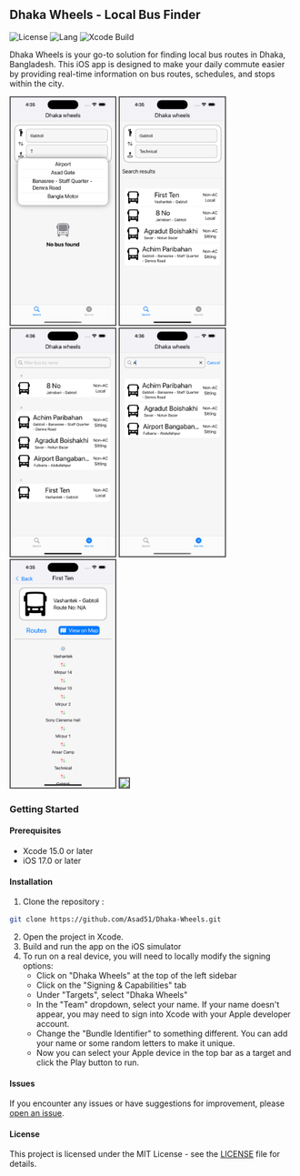 ##  Dhaka Wheels - Local Bus Finder
![License](https://img.shields.io/badge/License-MIT-brightgreen.svg) ![Lang](https://img.shields.io/badge/Language-Swift-orange.svg) ![Xcode Build](https://github.com/dkhamsing/news/actions/workflows/xcodebuild-ios15.yml/badge.svg)

Dhaka Wheels is your go-to solution for finding local bus routes in Dhaka, Bangladesh. This iOS app is designed to make your daily commute easier by providing real-time information on bus routes, schedules, and stops within the city.

<img src="./Screenshots/Suggestions.png" height="400px" style="border: 2px solid #555;">
<img src="./Screenshots/Search_Results.png" height="400px" style="border: 2px solid #555;">
<img src="./Screenshots/Bus_list.png" height="400px" style="border: 2px solid #555;">
<img src="./Screenshots/Filtered_Bus_List.png" height="400px" style="border: 2px solid #555;">
<img src="./Screenshots/Routes.png" height="400px" style="border: 2px solid #555;">
<img src="./Screenshots/Routes_Map.png" height="400px" style="border: 2px solid #555;">


### Getting Started

#### Prerequisites
- Xcode 15.0 or later
- iOS 17.0 or later

#### Installation
1. Clone the repository :
``` bash
git clone https://github.com/Asad51/Dhaka-Wheels.git
```
2. Open the project in Xcode.
3. Build and run the app on the iOS simulator
4. To run on a real device, you will need to locally modify the signing options:
    - Click on "Dhaka Wheels" at the top of the left sidebar
    - Click on the "Signing & Capabilities" tab
    - Under "Targets", select "Dhaka Wheels"
    - In the "Team" dropdown, select your name. If your name doesn't appear, you may need to sign into Xcode with your Apple developer account.
    - Change the "Bundle Identifier" to something different. You can add your name or some random letters to make it unique.
    - Now you can select your Apple device in the top bar as a target and click the Play button to run.

#### Issues
If you encounter any issues or have suggestions for improvement, please [open an issue](https://github.com/Asad51/Dhaka-Wheels/issues).

#### License
This project is licensed under the MIT License - see the [LICENSE](https://github.com/Asad51/Dhaka-Wheels/blob/main/LICENSE) file for details.

